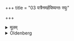 +++
title = "03 यत्रैनमर्हयिष्यन्तः स्युः"

+++

<details><summary>मूलम्</summary>

यत्रैनमर्हयिष्यन्तः स्युः ३
</details>

<details><summary>Oldenberg</summary>

3. (He should do so) where they are going to perform the Arghya ceremony for him,
</details>
